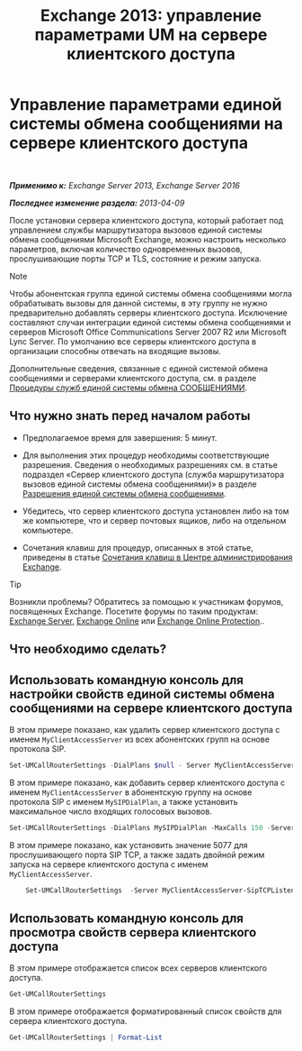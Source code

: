 ﻿---
title: 'Exchange 2013: управление параметрами UM на сервере клиентского доступа'
TOCTitle: Управление параметрами единой системы обмена сообщениями на сервере клиентского доступа
ms:assetid: 08667911-fa86-404e-84b1-65cedd94d579
ms:mtpsurl: https://technet.microsoft.com/ru-ru/library/JJ673507(v=EXCHG.150)
ms:contentKeyID: 50556330
ms.date: 05/22/2018
mtps_version: v=EXCHG.150
ms.translationtype: MT
---

# Управление параметрами единой системы обмена сообщениями на сервере клиентского доступа

 

_**Применимо к:** Exchange Server 2013, Exchange Server 2016_

_**Последнее изменение раздела:** 2013-04-09_

После установки сервера клиентского доступа, который работает под управлением службы маршрутизатора вызовов единой системы обмена сообщениями Microsoft Exchange, можно настроить несколько параметров, включая количество одновременных вызовов, прослушивающие порты TCP и TLS, состояние и режим запуска.

> [!NOTE]  
> Чтобы абонентская группа единой системы обмена сообщениями могла обрабатывать вызовы для данной системы, в эту группу не нужно предварительно добавлять серверы клиентского доступа. Исключение составляют случаи интеграции единой системы обмена сообщениями и серверов Microsoft Office Communications Server 2007 R2 или Microsoft Lync Server. По умолчанию все серверы клиентского доступа в организации способны отвечать на входящие вызовы.


Дополнительные сведения, связанные с единой системой обмена сообщениями и серверами клиентского доступа, см. в разделе [Процедуры служб единой системы обмена СООБЩЕНИЯМИ](um-services-procedures-exchange-2013-help.md).

## Что нужно знать перед началом работы

  - Предполагаемое время для завершения: 5 минут.

  - Для выполнения этих процедур необходимы соответствующие разрешения. Сведения о необходимых разрешениях см. в статье подраздел «Сервер клиентского доступа (служба маршрутизатора вызовов единой системы обмена сообщениями)» в разделе [Разрешения единой системы обмена сообщениями](unified-messaging-permissions-exchange-2013-help.md).

  - Убедитесь, что сервер клиентского доступа установлен либо на том же компьютере, что и сервер почтовых ящиков, либо на отдельном компьютере.

  - Сочетания клавиш для процедур, описанных в этой статье, приведены в статье [Сочетания клавиш в Центре администрирования Exchange](keyboard-shortcuts-in-the-exchange-admin-center-exchange-online-protection-help.md).

> [!TIP]  
> Возникли проблемы? Обратитесь за помощью к участникам форумов, посвященных Exchange. Посетите форумы по таким продуктам: <a href="https://go.microsoft.com/fwlink/p/?linkid=60612">Exchange Server</a>, <a href="https://go.microsoft.com/fwlink/p/?linkid=267542">Exchange Online</a> или <a href="https://go.microsoft.com/fwlink/p/?linkid=285351">Exchange Online Protection</a>..


## Что необходимо сделать?

## Использовать командную консоль для настройки свойств единой системы обмена сообщениями на сервере клиентского доступа

В этом примере показано, как удалить сервер клиентского доступа с именем `MyClientAccessServer` из всех абонентских групп на основе протокола SIP.

```powershell
Set-UMCallRouterSettings -DialPlans $null - Server MyClientAccessServer
```

В этом примере показано, как добавить сервер клиентского доступа с именем `MyClientAccessServer` в абонентскую группу на основе протокола SIP с именем `MySIPDialPlan`, а также установить максимальное число входящих голосовых вызовов.

```powershell
Set-UMCallRouterSettings -DialPlans MySIPDialPlan -MaxCalls 150 -Server MyClientAccessServer
```

В этом примере показано, как установить значение 5077 для прослушивающего порта SIP TCP, а также задать двойной режим запуска на сервере клиентского доступа с именем `MyClientAccessServer`.
```powershell
    Set-UMCallRouterSettings  -Server MyClientAccessServer-SipTCPListeningPort 5077 -UMStartUpMode -Dual 
```
## Использовать командную консоль для просмотра свойств сервера клиентского доступа

В этом примере отображается список всех серверов клиентского доступа.

```powershell
Get-UMCallRouterSettings
```

В этом примере отображается форматированный список свойств для сервера клиентского доступа.

```powershell
Get-UMCallRouterSettings | Format-List
```

